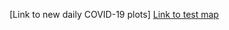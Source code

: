 
[Link to new daily COVID-19 plots] [Link to test map](https://juan-varela11.github.io/COVID_Cases_MA_and_Nationwide/MA_covid_cases.html)
